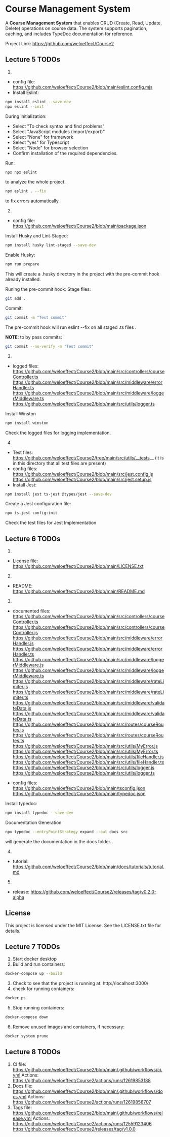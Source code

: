 
# Course Management System

A **Course Management System** that enables CRUD (Create, Read, Update, Delete) operations on course data. The system supports pagination, caching, and includes TypeDoc documentation for reference.

Project Link: https://github.com/weloeffect/Course2

## Lecture 5 TODOs
1. 
- config file: https://github.com/weloeffect/Course2/blob/main/eslint.config.mjs
- Install Eslint:
 ```bash
npm install eslint --save-dev
npx eslint --init 
   ```
During initialization:
- Select "To check syntax and find problems"
- Select "JavaScript modules (import/export)"
- Select "None" for framework
- Select "yes" for Typescript
- Select "Node" for browser selection
- Confirm installation of the required dependencies.

Run:
 ```bash
npx npx eslint
   ```
to analyze the whole project.

 ```bash
npx eslint . --fix
   ```
to fix errors automatically.

2. 
- config file: https://github.com/weloeffect/Course2/blob/main/package.json

Install Husky and Lint-Staged:
 ```bash
npm install husky lint-staged --save-dev
   ```

Enable Husky:
 ```bash
npm run prepare
   ```
This will create a .husky directory in the project with the pre-commit hook already installed.

Runing the pre-commit hook:
Stage files:
 ```bash
git add .
   ```
Commit:
 ```bash
git commit -m "Test commit"
   ```

The pre-commit hook will run eslint --fix on all staged .ts files .

**NOTE**: to by pass commits:  
```bash
git commit --no-verify -m "Test commit"
   ```
3. 
- logged files: https://github.com/weloeffect/Course2/blob/main/src/controllers/courseController.ts
              https://github.com/weloeffect/Course2/blob/main/src/middleware/errorHandler.ts
              https://github.com/weloeffect/Course2/blob/main/src/middleware/loggerMiddleware.ts
              https://github.com/weloeffect/Course2/blob/main/src/utils/logger.ts

Install Winston
 ```bash
npm install winston
   ```
Check the logged files for logging implementation.

4. 
- Test files: https://github.com/weloeffect/Course2/tree/main/src/utils/__tests__ (it is in this directory that all test files are present)
- config files: https://github.com/weloeffect/Course2/blob/main/src/jest.config.js
              https://github.com/weloeffect/Course2/blob/main/src/jest.setup.js
- Install Jest:
 ```bash
npm install jest ts-jest @types/jest --save-dev
   ```

Create a Jest configuration file:
 ```bash
npx ts-jest config:init
   ```
Check the test files for Jest Implementation


## Lecture 6 TODOs
1. 
- License file: https://github.com/weloeffect/Course2/blob/main/LICENSE.txt

2. 
- README: https://github.com/weloeffect/Course2/blob/main/README.md

3. 
- documented files: https://github.com/weloeffect/Course2/blob/main/src/controllers/courseController.ts
                  https://github.com/weloeffect/Course2/blob/main/src/controllers/courseController.js
                  https://github.com/weloeffect/Course2/blob/main/src/middleware/errorHandler.js
                  https://github.com/weloeffect/Course2/blob/main/src/middleware/errorHandler.ts
                  https://github.com/weloeffect/Course2/blob/main/src/middleware/loggerMiddleware.js
                  https://github.com/weloeffect/Course2/blob/main/src/middleware/loggerMiddleware.ts
                  https://github.com/weloeffect/Course2/blob/main/src/middleware/rateLimiter.js
                  https://github.com/weloeffect/Course2/blob/main/src/middleware/rateLimiter.ts
                  https://github.com/weloeffect/Course2/blob/main/src/middleware/validateData.js
                  https://github.com/weloeffect/Course2/blob/main/src/middleware/validateData.ts
                  https://github.com/weloeffect/Course2/blob/main/src/routes/courseRoutes.js
                  https://github.com/weloeffect/Course2/blob/main/src/routes/courseRoutes.ts
                  https://github.com/weloeffect/Course2/blob/main/src/utils/MyError.js
                  https://github.com/weloeffect/Course2/blob/main/src/utils/MyError.ts
                  https://github.com/weloeffect/Course2/blob/main/src/utils/fileHandler.js
                  https://github.com/weloeffect/Course2/blob/main/src/utils/fileHandler.ts
                  https://github.com/weloeffect/Course2/blob/main/src/utils/logger.js
                  https://github.com/weloeffect/Course2/blob/main/src/utils/logger.ts

- config files: https://github.com/weloeffect/Course2/blob/main/tsconfig.json
              https://github.com/weloeffect/Course2/blob/main/typedoc.json

Install typedoc:
 ```bash
npm install typedoc --save-dev
   ```

Documentation Generation
 ```bash
npx typedoc --entryPointStrategy expand --out docs src
   ```
will generate the documentation in the docs folder.

4. 
- tutorial: https://github.com/weloeffect/Course2/blob/main/docs/tutorials/tutorial.md

5. 
- release: https://github.com/weloeffect/Course2/releases/tag/v0.2.0-alpha


## License

This project is licensed under the MIT License. See the LICENSE.txt file for details.

## Lecture 7 TODOs
1. Start docker desktop
2. Build and run containers:
 ```bash
docker-compose up --build
   ```
3. Check to see that the project is running at: http://localhost:3000/
4. check for running containers:
```bash
docker ps
```
5. Stop running containers:
```bash
docker-compose down
```
6. Remove unused images and containers, if necessary:
```bash
docker system prune
```
## Lecture 8 TODOs
1. CI file: https://github.com/weloeffect/Course2/blob/main/.github/workflows/ci.yml
   Actions: https://github.com/weloeffect/Course2/actions/runs/12619853188
2. Docs file: https://github.com/weloeffect/Course2/blob/main/.github/workflows/docs.yml
   Actions: https://github.com/weloeffect/Course2/actions/runs/12619856707
3. Tags file: https://github.com/weloeffect/Course2/blob/main/.github/workflows/release.yml
   Actions: https://github.com/weloeffect/Course2/actions/runs/12559123406
            https://github.com/weloeffect/Course2/releases/tag/v1.0.0
